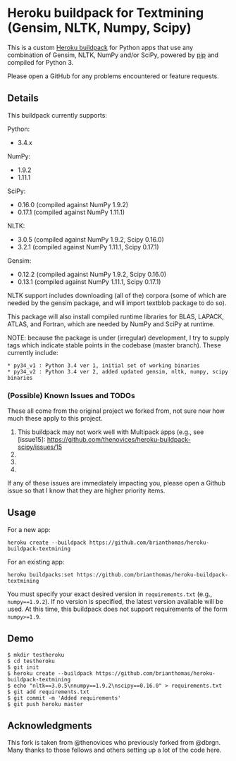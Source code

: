 Heroku buildpack for Textmining (Gensim, NLTK, Numpy, Scipy)
====================================================

This is a custom [Heroku buildpack](http://devcenter.heroku.com/articles/buildpacks)
for Python apps that use any combination of Gensim, NLTK, NumPy and/or SciPy, 
powered by [pip](http://www.pip-installer.org/) and compiled for Python 3.

Please open a GitHub for any problems encountered or feature requests.

Details
-------

This buildpack currently supports:

Python:
  * 3.4.x

NumPy:
  * 1.9.2  
  * 1.11.1  

SciPy:
  * 0.16.0 (compiled against NumPy 1.9.2)
  * 0.17.1 (compiled against NumPy 1.11.1)

NLTK:
  * 3.0.5 (compiled against NumPy 1.9.2, Scipy 0.16.0)
  * 3.2.1 (compiled against NumPy 1.11.1, Scipy 0.17.1)

Gensim:
  * 0.12.2 (compiled against NumPy 1.9.2, Scipy 0.16.0)
  * 0.13.1 (compiled against NumPy 1.11.1, Scipy 0.17.1)

NLTK support includes downloading (all of the) corpora (some of which 
are needed by the gensim package, and will import textblob package to
do so).

This package will also install compiled runtime libraries for BLAS, LAPACK,
ATLAS, and Fortran, which are needed by NumPy and SciPy at runtime.

NOTE: because the package is under (irregular) development, I try to supply
tags which indicate stable points in the codebase (master branch). These
currently include:
 
    * py34_v1 : Python 3.4 ver 1, initial set of working binaries
    * py34_v2 : Python 3.4 ver 2, added updated gensim, nltk, numpy, scipy binaries 

### (Possible) Known Issues and TODOs 

These all come from the original project we forked from, not sure now how much 
these apply to this project.

  1. This buildpack may not work well with Multipack apps (e.g., see [issue15]: 
     https://github.com/thenovices/heroku-buildpack-scipy/issues/15
  2. [issue9]: https://github.com/thenovices/heroku-buildpack-scipy/issues/9#issuecomment-61660727
  3. [issue11]: https://github.com/thenovices/heroku-buildpack-scipy/issues/11#issuecomment-85143132
  4. [issue19]: https://github.com/thenovices/heroku-buildpack-scipy/issues/19

If any of these issues are immediately impacting you, please open a Github
issue so that I know that they are higher priority items.

Usage
-----
For a new app:

    heroku create --buildpack https://github.com/brianthomas/heroku-buildpack-textmining

For an existing app:

    heroku buildpacks:set https://github.com/brianthomas/heroku-buildpack-textmining

You must specify your exact desired version in `requirements.txt` (e.g.,
`numpy==1.9.2`). If no version is specified, the latest version available will
be used. At this time, this buildpack does not support requirements of the
form `numpy>=1.9`.

Demo
----

    $ mkdir testheroku
    $ cd testheroku
    $ git init
    $ heroku create --buildpack https://github.com/brianthomas/heroku-buildpack-textmining
    $ echo "nltk==3.0.5\nnumpy==1.9.2\nscipy==0.16.0" > requirements.txt
    $ git add requirements.txt
    $ git commit -m 'Added requirements'
    $ git push heroku master


Acknowledgments
---------------

This fork is taken from @thenovices who previously forked from @dbrgn. Many thanks to those
fellows and others setting up a lot of the code here.

